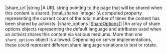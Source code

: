 |share_url			|string		|A URL string pointing to the page that will be shared when this content is shared.
|total_shares	|integer	|A computed property representing the current count of the total number of times the content has been shared by activists.
|share_options	|[ShareOptions[]](#share-options)	|An array of share options objects representing the default language and attributes used when an activist shares this content via various mediums. More than one `share_options` object is allowed. Depending on server implementations, these could represent different share language variations to test or rotate. 